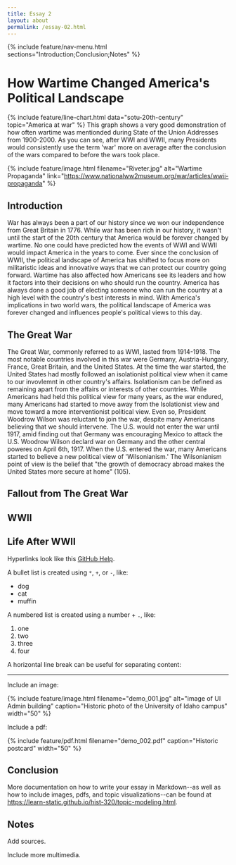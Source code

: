 ```yaml
---
title: Essay 2
layout: about
permalink: /essay-02.html
---
```


{% include feature/nav-menu.html sections="Introduction;Conclusion;Notes" %}

# How Wartime Changed America's Political Landscape

{% include feature/line-chart.html data="sotu-20th-century" topic="America at war" %} 
This graph shows a very good demonstration of how often wartime was mentionded during State of the Union Addresses from 1900-2000. As you can see, after WWI and WWII, many Presidents would consistently use the term 'war' more on average after the conclusion of the wars compared to before the wars took place.

{% include feature/image.html filename="Riveter.jpg" alt="Wartime Propaganda" link="https://www.nationalww2museum.org/war/articles/wwii-propaganda" %}


## Introduction

War has always been a part of our history since we won our independence from Great Britain in 1776. While war has been rich in our history, it wasn't until the start of the 20th century that America would be forever changed by wartime. No one could have predicted how the events of WWI and WWII would impact America in the years to come. Ever since the conclusion of WWII, the political landscape of America has shifted to focus more on militaristic ideas and innovative ways that we can protect our country going forward. Wartime has also affected how Americans see its leaders and how it factors into their decisions on who should run the country. America has always done a good job of electing someone who can run the country at a high level with the country's best interests in mind. With America's implications in two world wars, the political landscape of America was forever changed and influences people's political views to this day.


## The Great War

The Great War, commonly referred to as WWI, lasted from 1914-1918. The most notable countries involved in this war were Germany, Austria-Hungary, France, Great Britain, and the United States. At the time the war started, the United States had mostly followed an isolationist political view when it came to our invovlemnt in other country's affairs. Isolationism can be defined as remaining apart from the affairs or interests of other countries. While Americans had held this political view for many years, as the war endured, many Americans had started to move away from the Isolationist view and move toward a more interventionist political view. Even so, President Woodrow Wilson was reluctant to join the war, despite many Americans believing that we should intervene. The U.S. would not enter the war until 1917, amid finding out that Germany was encouraging Mexico to attack the U.S. Woodrow Wilson declard war on Germany and the other central poweres on April 6th, 1917. When the U.S. entered the war, many Americans started to believe a new political view of 'Wilsonianism.' The Wilsonianism point of view is the belief that "the growth of democracy abroad makes the United States more secure at home" (105).

## Fallout from The Great War



## WWII



## Life After WWII

Hyperlinks look like this [GitHub Help](https://help.github.com/).

A bullet list is created using `*`, `+`, or `-`, like:

- dog
- cat
- muffin

A numbered list is created using a number + `.`, like:

1. one
2. two
6. three
2. four

A horizontal line break can be useful for separating content:

----

Include an image:

{% include feature/image.html filename="demo_001.jpg" alt="image of UI Admin building" caption="Historic photo of the University of Idaho campus" width="50" %}

Include a pdf:

{% include feature/pdf.html filename="demo_002.pdf" caption="Historic postcard" width="50" %}

## Conclusion

More documentation on how to write your essay in Markdown--as well as how to include images, pdfs, and topic visualizations--can be found at <https://learn-static.github.io/hist-320/topic-modeling.html>.

## Notes

[^1]: Katie Kitamura, A Separation (New York: Riverhead Books, 2017), 25.

Add sources.

Include more multimedia.
